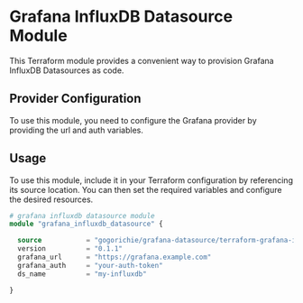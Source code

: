 # Grafana InfluxDB Datasource Module

This Terraform module provides a convenient way to provision Grafana InfluxDB Datasources as code.

## Provider Configuration

To use this module, you need to configure the Grafana provider by providing the url and auth variables.

## Usage

To use this module, include it in your Terraform configuration by referencing its source location. You can then set the required variables and configure the desired resources.


```terraform
# grafana influxdb datasource module
module "grafana_influxdb_datasource" {

  source           = "gogorichie/grafana-datasource/terraform-grafana-influxdb-ds-module"
  version          = "0.1.1"
  grafana_url      = "https://grafana.example.com"
  grafana_auth     = "your-auth-token"
  ds_name          = "my-influxdb"

}
```
